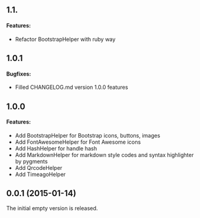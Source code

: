 ## 1.1.

#### Features:

  - Refactor BootstrapHelper with ruby way

## 1.0.1

#### Bugfixes:

  - Filled CHANGELOG.md version 1.0.0 features

## 1.0.0

#### Features:

  - Add BootstrapHelper for Bootstrap icons, buttons, images
  - Add FontAwesomeHelper for Font Awesome icons
  - Add HashHelper for handle hash
  - Add MarkdownHelper for markdown style codes and syntax highlighter by pygments
  - Add QrcodeHelper
  - Add TimeagoHelper

## 0.0.1 (2015-01-14)

The initial empty version is released.
